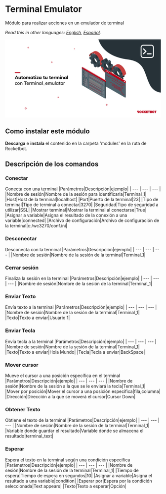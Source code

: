# Terminal Emulator
  
Módulo para realizar acciones en un emulador de terminal  

*Read this in other languages: [English](Manual_Terminal_emulator.md), [Español](Manual_Terminal_emulator.es.md).*
  
![banner](imgs/Banner_terminal_emulator.png)
## Como instalar este módulo
  
__Descarga__ e __instala__ el contenido en la carpeta 'modules' en la ruta de Rocketbot.  



## Descripción de los comandos

### Conectar
  
Conecta con una terminal
|Parámetros|Descripción|ejemplo|
| --- | --- | --- |
|Nombre de sesión|Nombre de la sesión para identificarla|Terminal_1|
|Host|Host de la terminal|localhost|
|Port|Puerto de la terminal|23|
|Tipo de terminal|Tipo de terminal a conectar|3270|
|Seguridad|Tipo de seguridad a utilizar|SSL|
|Mostrar terminal|Mostrar la terminal al conectarse|True|
|Asignar a variable|Asigna el resultado de la conexión a una variable|connected|
|Archivo de configuración|Archivo de configuración de la terminal|c:/wc3270/conf.ini|

### Desconectar
  
Desconecta con la terminal
|Parámetros|Descripción|ejemplo|
| --- | --- | --- |
|Nombre de sesión|Nombre de la sesión de la terminal|Terminal_1|

### Cerrar sesión
  
Finaliza la sesión en la terminal
|Parámetros|Descripción|ejemplo|
| --- | --- | --- |
|Nombre de sesión|Nombre de la sesión de la terminal|Terminal_1|

### Enviar Texto
  
Envía texto a la terminal
|Parámetros|Descripción|ejemplo|
| --- | --- | --- |
|Nombre de sesión|Nombre de la sesión de la terminal|Terminal_1|
|Texto|Texto a enviar|Usuario 1|

### Enviar Tecla
  
Envía tecla a la terminal
|Parámetros|Descripción|ejemplo|
| --- | --- | --- |
|Nombre de sesión|Nombre de la sesión de la terminal|Terminal_1|
|Texto|Texto a enviar|Hola Mundo|
|Tecla|Tecla a enviar|BackSpace|

### Mover cursor
  
Mueve el cursor a una posición específica en el terminal
|Parámetros|Descripción|ejemplo|
| --- | --- | --- |
|Nombre de sesión|Nombre de la sesión a la que se le enviará la tecla|Terminal_1|
|Mover por posición|Mover el cursor a una posición específica|fila,columna|
|Dirección|Dirección a la que se moverá el cursor|Cursor Down|

### Obtener Texto
  
Obtiene el texto de la terminal
|Parámetros|Descripción|ejemplo|
| --- | --- | --- |
|Nombre de sesión|Nombre de la sesión de la terminal|Terminal_1|
|Variable donde guardar el resultado|Variable donde se almacena el resultado|terminal_text|

### Esperar
  
Espera el texto en la terminal según una condición específica
|Parámetros|Descripción|ejemplo|
| --- | --- | --- |
|Nombre de sesión|Nombre de la sesión de la terminal|Terminal_1|
|Tiempo de espera|Tiempo de espera en segundos|10|
|Asignar a variable|Asigna el resultado a una variable|condition|
|Esperar por|Espera por la condición seleccionada|Text appears|
|Texto|Texto a esperar|Opción|
